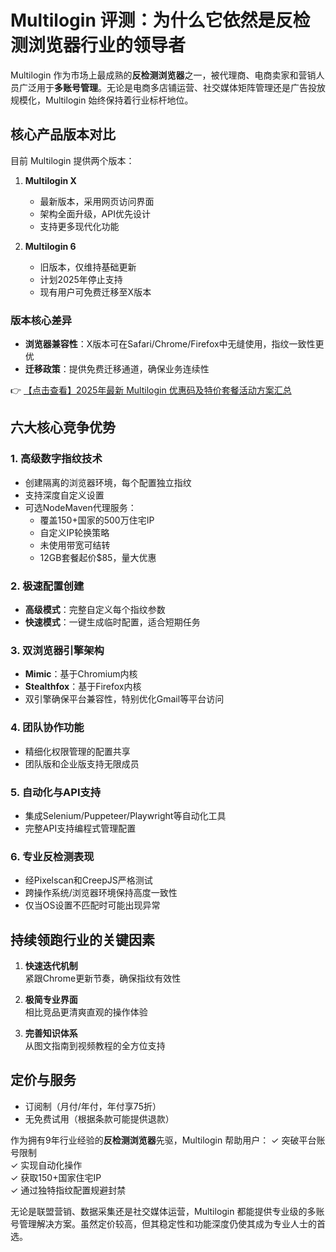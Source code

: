 # Multilogin 评测：为什么它依然是反检测浏览器行业的领导者

Multilogin 作为市场上最成熟的**反检测浏览器**之一，被代理商、电商卖家和营销人员广泛用于**多账号管理**。无论是电商多店铺运营、社交媒体矩阵管理还是广告投放规模化，Multilogin 始终保持着行业标杆地位。

## 核心产品版本对比

目前 Multilogin 提供两个版本：

1. **Multilogin X**  
   - 最新版本，采用网页访问界面
   - 架构全面升级，API优先设计
   - 支持更多现代化功能

2. **Multilogin 6**  
   - 旧版本，仅维持基础更新
   - 计划2025年停止支持
   - 现有用户可免费迁移至X版本

### 版本核心差异
- **浏览器兼容性**：X版本可在Safari/Chrome/Firefox中无缝使用，指纹一致性更优
- **迁移政策**：提供免费迁移通道，确保业务连续性

👉 [【点击查看】2025年最新 Multilogin 优惠码及特价套餐活动方案汇总](https://bit.ly/multIlogin)

## 六大核心竞争优势

### 1. 高级数字指纹技术
- 创建隔离的浏览器环境，每个配置独立指纹
- 支持深度自定义设置
- 可选NodeMaven代理服务：
  - 覆盖150+国家的500万住宅IP
  - 自定义IP轮换策略
  - 未使用带宽可结转
  - 12GB套餐起价$85，量大优惠

### 2. 极速配置创建
- **高级模式**：完整自定义每个指纹参数
- **快速模式**：一键生成临时配置，适合短期任务

### 3. 双浏览器引擎架构
- **Mimic**：基于Chromium内核
- **Stealthfox**：基于Firefox内核
- 双引擎确保平台兼容性，特别优化Gmail等平台访问

### 4. 团队协作功能
- 精细化权限管理的配置共享
- 团队版和企业版支持无限成员

### 5. 自动化与API支持
- 集成Selenium/Puppeteer/Playwright等自动化工具
- 完整API支持编程式管理配置

### 6. 专业反检测表现
- 经Pixelscan和CreepJS严格测试
- 跨操作系统/浏览器环境保持高度一致性
- 仅当OS设置不匹配时可能出现异常

## 持续领跑行业的关键因素

1. **快速迭代机制**  
   紧跟Chrome更新节奏，确保指纹有效性

2. **极简专业界面**  
   相比竞品更清爽直观的操作体验

3. **完善知识体系**  
   从图文指南到视频教程的全方位支持

## 定价与服务
- 订阅制（月付/年付，年付享75折）
- 无免费试用（根据条款可能提供退款）

作为拥有9年行业经验的**反检测浏览器**先驱，Multilogin 帮助用户：
✓ 突破平台账号限制  
✓ 实现自动化操作  
✓ 获取150+国家住宅IP  
✓ 通过独特指纹配置规避封禁  

无论是联盟营销、数据采集还是社交媒体运营，Multilogin 都能提供专业级的多账号管理解决方案。虽然定价较高，但其稳定性和功能深度仍使其成为专业人士的首选。